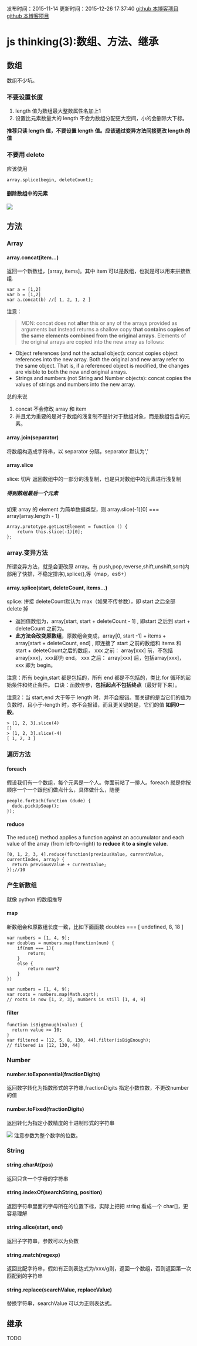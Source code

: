 发布时间：2015-11-14
更新时间：2015-12-26 17:37:40
[github 本博客项目](https://github.com/SimplyY/Blog/)
[github 本博客项目](https://github.com/SimplyY/Blog/)
# js thinking(3):数组、方法、继承

## 数组
数组不少坑。
### 不要设置长度
1. length 值为数组最大整数属性名加上1
2. 设置比元素数量大的 length 不会为数组分配更大空间，小的会删除大下标。

**推荐只读 length 值，不要设置 length 值。应该通过变异方法间接更改 length 的值**

### 不要用 delete
应该使用

    array.splice(begin, deleteCount);
#### 删除数组中的元素
![](http://7xkpdt.com1.z0.glb.clouddn.com/ce099953100f3ee0a897872d1e58bfd7.png)

## 方法
### Array
#### array.concat(item...)
返回一个新数组，[array, items]。其中 item 可以是数组，也就是可以用来拼接数组.

    var a = [1,2]
    var b = [1,2]
    var a.concat(b) //[ 1, 2, 1, 2 ]


注意：
> MDN: concat does not **alter** this or any of the arrays provided as arguments but instead returns a shallow copy **that contains copies of the same elements combined from the original arrays**. Elements of the original arrays are copied into the new array as follows:
- Object references (and not the actual object): concat copies object references into the new array. Both the original and new array refer to the same object. That is, if a referenced object is modified, the changes are visible to both the new and original arrays.
- Strings and numbers (not String and Number objects): concat copies the values of strings and numbers into the new array.


总的来说
1. concat 不会修改 array 和 item
2. 并且尤为重要的是对于数组的浅复制不是针对于数组对象，而是数组包含的元素。

#### array.join(separator)
将数组构造成字符串，以 separator 分隔，separator 默认为','

#### array.slice
slice: 切片
返回数组中的一部分的浅复制，也是只对数组中的元素进行浅复制
##### 得到数组最后一个元素
如果 array 的 element 为简单数据类型，则 array.slice(-1)[0] === array[array.length - 1]
```
Array.prototype.getLastElement = function () {
    return this.slice(-1)[0];
};
```

### array.变异方法
所谓变异方法，就是会更改原 array。有 push,pop,reverse,shift,unshift,sort(内部用了快排，不稳定排序),splice(),等（map，es6+）
#### array.splice(start, deleteCount, items...)
splice: 拼接
deleteCount默认为 max（如果不传参数），即 start 之后全部 delete 掉

- 返回值数组为，array[start, start + deleteCount - 1] , 即start 之后到 start + deleteCount 之前为。
- **此方法会改变原数组**，原数组会变成，array[0, start -1] + items + array[start + deleteCount, end] , 即连接了 start 之前的数组和 items 和start + deleteCount之后的数组，
xxx 之前： array[xxx] 前，不包括array[xxx]，xxx即为 end。
xxx 之后： array[xxx] 后，包括array[xxx]，xxx 即为 begin。

注意：所有 begin,start 都是包括的，所有 end 都是不包括的，类比 for 循环的起始条件和终止条件。
口诀：函数传参，**包括起点不包括终点**（最好背下来）。

注意2：当 start,end 大于等于 length 时，并不会报错。而关键的是当它们的值为负数时，且小于-length 时，亦不会报错，而且更关键的是，它们的值 **如同0一般**。

    > [1, 2, 3].slice(4)
    []
    > [1, 2, 3].slice(-4)
    [ 1, 2, 3 ]

### 遍历方法
#### foreach
假设我们有一个数组，每个元素是一个人。你面前站了一排人。foreach 就是你按顺序一个一个跟他们做点什么，具体做什么，随便

    people.forEach(function (dude) {
      dude.pickUpSoap();
    });

#### reduce
The reduce() method applies a function against an accumulator and each value of the array (from left-to-right) to **reduce it to a single value**.

    [0, 1, 2, 3, 4].reduce(function(previousValue, currentValue, currentIndex, array) {
      return previousValue + currentValue;
    });//10

### 产生新数组
就像 python 的数组推导

#### map
新数组会和原数组长度一致，比如下面函数 doubles === [ undefined, 8, 18 ]

    var numbers = [1, 4, 9];
    var doubles = numbers.map(function(num) {
        if(num === 1){
            return;
        }
        else {
            return num*2
        }
    })

    var numbers = [1, 4, 9];
    var roots = numbers.map(Math.sqrt);
    // roots is now [1, 2, 3], numbers is still [1, 4, 9]

#### filter

    function isBigEnough(value) {
      return value >= 10;
    }
    var filtered = [12, 5, 8, 130, 44].filter(isBigEnough);
    // filtered is [12, 130, 44]



### Number
#### number.toExponential(fractionDigits)
返回数字转化为指数形式的字符串,fractionDigits 指定小数位数，不更改number 的值

#### number.toFixed(fractionDigits)
返回转化为指定小数精度的十进制形式的字符串

![](http://7xkpdt.com1.z0.glb.clouddn.com/d0efde181a3822a9805363ccfecf0c02.png)
注意参数为整个数字的位数。

### String
#### string.charAt(pos)
返回只含一个字母的字符串

#### string.indexOf(searchString, position)
返回字符串里面的字母所在的位置下标，实际上把把 string 看成一个 char[]，更容易理解

#### string.slice(start, end)
返回子字符串，参数可以为负数

#### string.match(regexp)
返回比配字符串，假如有正则表达式为/xxx/g则，返回一个数组，否则返回第一次匹配到的字符串

#### string.replace(searchValue, replaceValue)
替换字符串，searchValue 可以为正则表达式。

## 继承
TODO
